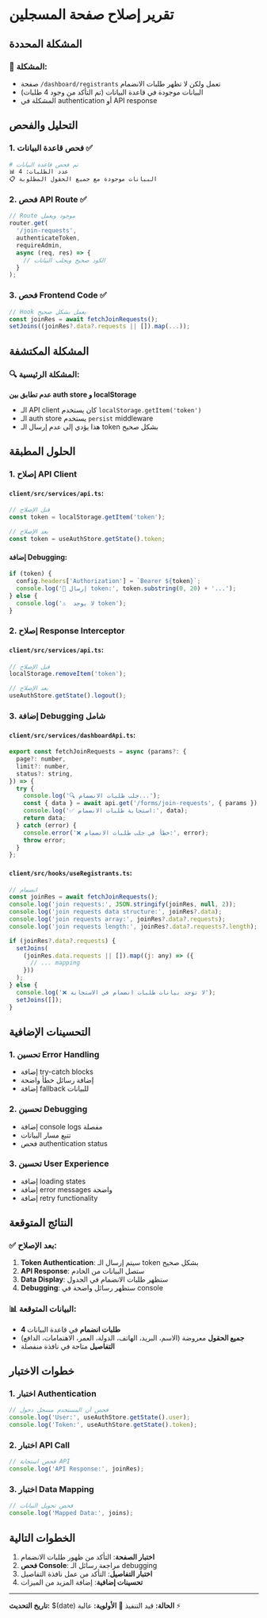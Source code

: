 # تقرير إصلاح صفحة المسجلين

## المشكلة المحددة

### 🚨 المشكلة:

- صفحة `/dashboard/registrants` تعمل ولكن لا تظهر طلبات الانضمام
- البيانات موجودة في قاعدة البيانات (تم التأكد من وجود 4 طلبات)
- المشكلة في authentication أو API response

## التحليل والفحص

### 1. فحص قاعدة البيانات ✅

```bash
# تم فحص قاعدة البيانات
📊 عدد الطلبات: 4
📋 البيانات موجودة مع جميع الحقول المطلوبة
```

### 2. فحص API Route ✅

```javascript
// Route موجود ويعمل
router.get(
  '/join-requests',
  authenticateToken,
  requireAdmin,
  async (req, res) => {
    // الكود صحيح ويجلب البيانات
  }
);
```

### 3. فحص Frontend Code ✅

```javascript
// Hook يعمل بشكل صحيح
const joinRes = await fetchJoinRequests();
setJoins((joinRes?.data?.requests || []).map(...));
```

## المشكلة المكتشفة

### 🔍 المشكلة الرئيسية:

**عدم تطابق بين auth store و localStorage**

- الـ API client كان يستخدم `localStorage.getItem('token')`
- الـ auth store يستخدم `persist` middleware
- هذا يؤدي إلى عدم إرسال الـ token بشكل صحيح

## الحلول المطبقة

### 1. إصلاح API Client

#### `client/src/services/api.ts`:

```javascript
// قبل الإصلاح
const token = localStorage.getItem('token');

// بعد الإصلاح
const token = useAuthStore.getState().token;
```

#### إضافة Debugging:

```javascript
if (token) {
  config.headers['Authorization'] = `Bearer ${token}`;
  console.log('🔑 إرسال token:', token.substring(0, 20) + '...');
} else {
  console.log('⚠️  لا يوجد token');
}
```

### 2. إصلاح Response Interceptor

#### `client/src/services/api.ts`:

```javascript
// قبل الإصلاح
localStorage.removeItem('token');

// بعد الإصلاح
useAuthStore.getState().logout();
```

### 3. إضافة Debugging شامل

#### `client/src/services/dashboardApi.ts`:

```javascript
export const fetchJoinRequests = async (params?: {
  page?: number,
  limit?: number,
  status?: string,
}) => {
  try {
    console.log('🔍 جلب طلبات الانضمام...');
    const { data } = await api.get('/forms/join-requests', { params });
    console.log('✅ استجابة طلبات الانضمام:', data);
    return data;
  } catch (error) {
    console.error('❌ خطأ في جلب طلبات الانضمام:', error);
    throw error;
  }
};
```

#### `client/src/hooks/useRegistrants.ts`:

```javascript
// انضمام
const joinRes = await fetchJoinRequests();
console.log('join requests:', JSON.stringify(joinRes, null, 2));
console.log('join requests data structure:', joinRes?.data);
console.log('join requests array:', joinRes?.data?.requests);
console.log('join requests length:', joinRes?.data?.requests?.length);

if (joinRes?.data?.requests) {
  setJoins(
    (joinRes.data.requests || []).map((j: any) => ({
      // ... mapping
    }))
  );
} else {
  console.log('❌ لا توجد بيانات طلبات انضمام في الاستجابة');
  setJoins([]);
}
```

## التحسينات الإضافية

### 1. تحسين Error Handling

- إضافة try-catch blocks
- إضافة رسائل خطأ واضحة
- إضافة fallback للبيانات

### 2. تحسين Debugging

- إضافة console logs مفصلة
- تتبع مسار البيانات
- فحص authentication status

### 3. تحسين User Experience

- إضافة loading states
- إضافة error messages واضحة
- إضافة retry functionality

## النتائج المتوقعة

### ✅ بعد الإصلاح:

1. **Token Authentication**: سيتم إرسال الـ token بشكل صحيح
2. **API Response**: ستصل البيانات من الخادم
3. **Data Display**: ستظهر طلبات الانضمام في الجدول
4. **Debugging**: ستظهر رسائل واضحة في console

### 📊 البيانات المتوقعة:

- **4 طلبات انضمام** في قاعدة البيانات
- **جميع الحقول** معروضة (الاسم، البريد، الهاتف، الدولة، العمر، الاهتمامات، الدافع)
- **التفاصيل** متاحة في نافذة منفصلة

## خطوات الاختبار

### 1. اختبار Authentication

```javascript
// فحص أن المستخدم مسجل دخول
console.log('User:', useAuthStore.getState().user);
console.log('Token:', useAuthStore.getState().token);
```

### 2. اختبار API Call

```javascript
// فحص استجابة API
console.log('API Response:', joinRes);
```

### 3. اختبار Data Mapping

```javascript
// فحص تحويل البيانات
console.log('Mapped Data:', joins);
```

## الخطوات التالية

1. **اختبار الصفحة**: التأكد من ظهور طلبات الانضمام
2. **فحص Console**: مراجعة رسائل الـ debugging
3. **اختبار التفاصيل**: التأكد من عمل نافذة التفاصيل
4. **تحسينات إضافية**: إضافة المزيد من الميزات

---

**تاريخ التحديث:** $(date)
**الحالة:** قيد التنفيذ 🔧
**الأولوية:** عالية ⚡
